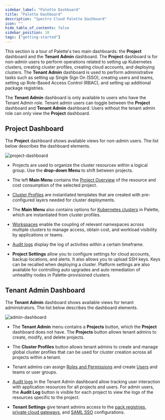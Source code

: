 ```yaml
---
sidebar_label: "Palette Dashboard"
title: "Palette Dashboard"
description: "Spectro Cloud Palette Dashboard"
icon: ""
hide_table_of_contents: false
sidebar_position: 10
tags: ["getting-started"]
---
```


This section is a tour of Palette's two main dashboards: the **Project** dashboard and the **Tenant Admin** dashboard. The **Project** dashboard is for non-admin users to perform operations related to setting up Kubernetes clusters, creating cluster profiles, creating cloud accounts, and deploying clusters. The **Tenant Admin** dashboard is used to perform administrative tasks such as setting up Single Sign On (SSO), creating users and teams, setting up Role-Based Access Control (RBAC), and setting up additional package registries. 

The **Tenant Admin** dashboard is only available to users who have the Tenant Admin role. Tenant admin users can toggle between the **Project** dashboard and **Tenant Admin** dashboard. Users without the tenant admin role can only view the **Project** dashboard.

## Project Dashboard

The **Project** dashboard shows available views for non-admin users. The list below describes the dashboard elements. 

<!-- Numbered items in the screenshot are described in the list below.  -->

![project-dashboard](/project-dashboard.png)

- Projects are used to organize the cluster resources within a logical group. Use the **drop-down Menu** to shift between projects.

- The left **Main Menu** contains the [Project Overview](../projects.md) of the resource and cost consumption of the selected project. 

- [Cluster Profiles](../profiles/cluster-profiles/cluster-profiles.md) are instantiated templates that are created with pre-configured layers needed for cluster deployments.

- The **Main Menu** also contains options for [Kubernetes clusters](../clusters/clusters.md) in Palette, which are instantiated from cluster profiles.

- [Workspaces](../workspace/workspace.md) enable the coupling of relevant namespaces across multiple clusters to manage access, obtain cost, and workload visibility by applications or teams.

- [Audit logs](../audit-logs/audit-logs.md) display the log of activities within a certain timeframe.

- **Project Settings** allow you to configure settings for cloud accounts, backup locations, and alerts. It also allows you to upload SSH keys. Keys can be recalled when deploying a cluster. Platform settings are also available for controlling auto upgrades and auto remediation of unhealthy nodes in Palette-provisioned clusters.



## Tenant Admin Dashboard

The **Tenant Admin** dashboard shows available views for tenant administrators. The list below describes the dashboard elements. 

![admin-dashboard](/admin-dashboard.png)

- The **Tenant Admin** menu contains a **Projects** button, which the **Project** dashboard does not have. The **Projects** button allows tenant admins to create, modify, and delete projects.

- The **Cluster Profiles** button allows tenant admins to create and manage global cluster profiles that can be used for cluster creation across all projects within a tenant.

- Tenant admins can assign [Roles and Permissions](../user-management/user-management.md#rbac) and create [Users](../user-management/user-management.md) and teams or user groups. 

- [Audit logs](../audit-logs/audit-logs.md) in the Tenant Admin dashboard allow tracking user interaction with application resources for all projects and users. For admin users, the **Audit Log** button is visible for each project to view the logs of the resources specific to the project.

-  **Tenant Settings** give tenant admins access to the [pack registries](../registries-and-packs/registries-and-packs.md), [private cloud gateways](../glossary-all.md/#private-cloud-gateway), and [SAML SSO](../user-management/saml-sso/saml-sso.md) configurations.

